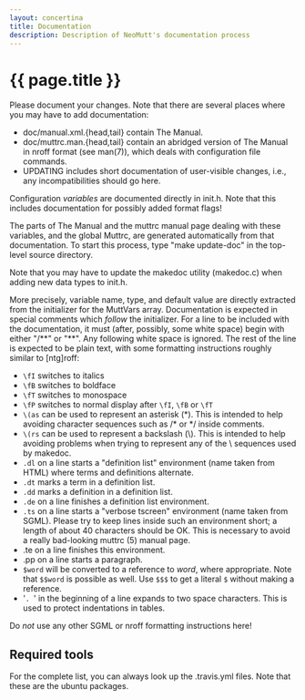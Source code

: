 ```yaml
---
layout: concertina
title: Documentation
description: Description of NeoMutt's documentation process
---
```


# {{ page.title }}

Please document your changes. Note that there are several places where you may
have to add documentation:

- doc/manual.xml.{head,tail} contain The Manual.
- doc/muttrc.man.{head,tail} contain an abridged version of The Manual in nroff
  format (see man(7)), which deals with configuration file commands.
- UPDATING includes short documentation of user-visible changes, i.e., any
  incompatibilities should go here.

Configuration _variables_ are documented directly in init.h. Note that this
includes documentation for possibly added format flags!

The parts of The Manual and the muttrc manual page dealing with these
variables, and the global Muttrc, are generated automatically from that
documentation. To start this process, type "make update-doc" in the top-level
source directory.

Note that you may have to update the makedoc utility (makedoc.c) when adding
new data types to init.h.

More precisely, variable name, type, and default value are directly extracted
from the initializer for the MuttVars array. Documentation is expected in
special comments which _follow_ the initializer. For a line to be included with
the documentation, it must (after, possibly, some white space) begin with
either "/\*\*" or "\*\*". Any following white space is ignored. The rest of the
line is expected to be plain text, with some formatting instructions roughly
similar to [ntg]roff:

- `\fI` switches to italics
- `\fB` switches to boldface
- `\fT` switches to monospace
- `\fP` switches to normal display after `\fI`, `\fB` or `\fT`
- `\(as` can be used to represent an asterisk (\*). This is intended to help
  avoiding character sequences such as /\* or \*/ inside comments.
- `\(rs` can be used to represent a backslash (\\). This is intended to help
  avoiding problems when trying to represent any of the \\ sequences used by
  makedoc.
- `.dl` on a line starts a "definition list" environment (name taken from HTML)
  where terms and definitions alternate.
- `.dt` marks a term in a definition list.
- `.dd` marks a definition in a definition list.
- `.de` on a line finishes a definition list environment.
- `.ts` on a line starts a "verbose tscreen" environment (name taken from
  SGML). Please try to keep lines inside such an environment short; a length
  of about 40 characters should be OK. This is necessary to avoid a really
  bad-looking muttrc (5) manual page.
- .te on a line finishes this environment.
- .pp on a line starts a paragraph.
- `$word` will be converted to a reference to _word_, where appropriate. Note
  that `$$word` is possible as well. Use `$$$` to get a literal `$` without
  making a reference.
- '`. `' in the beginning of a line expands to two space characters. This is
  used to protect indentations in tables.

Do _not_ use any other SGML or nroff formatting instructions here!

## Required tools

For the complete list, you can always look up the .travis.yml files. Note that
these are the ubuntu packages.

